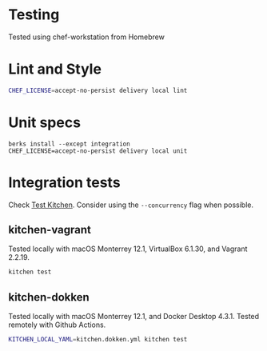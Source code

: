 # Testing

Tested using chef-workstation from Homebrew

# Lint and Style

```sh
CHEF_LICENSE=accept-no-persist delivery local lint
```

# Unit specs

```
berks install --except integration
CHEF_LICENSE=accept-no-persist delivery local unit
```

# Integration tests

Check [Test Kitchen](https://kitchen.ci/docs/getting-started/running-test). Consider using the `--concurrency` flag when possible.

## kitchen-vagrant

Tested locally with macOS Monterrey 12.1, VirtualBox 6.1.30, and Vagrant 2.2.19.

```sh
kitchen test
```

## kitchen-dokken

Tested locally with macOS Monterrey 12.1, and Docker Desktop 4.3.1.
Tested remotely with Github Actions.

```sh
KITCHEN_LOCAL_YAML=kitchen.dokken.yml kitchen test
```

